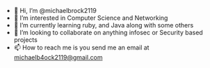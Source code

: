 - 👋 Hi, I’m @michaelbrock2119
- 👀 I’m interested in Computer Science and Networking
- 🌱 I’m currently learning ruby, and Java along with some others
- 💞️ I’m looking to collaborate on anything infosec or Security based projects
- 📫 How to reach me is you send me an email at michaelb4ock2119@gmail.com

<!---
michaelbrock2119/michaelbrock2119 is a ✨ special ✨ repository because its `README.md` (this file) appears on your GitHub profile.
You can click the Preview link to take a look at your changes.
--->
